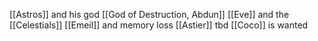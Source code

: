 [[Astros]] and his god [[God of Destruction, Abdun]]
[[Eve]] and the [[Celestials]]
[[Emeil]] and memory loss
[[Astier]] tbd
[[Coco]] is wanted
